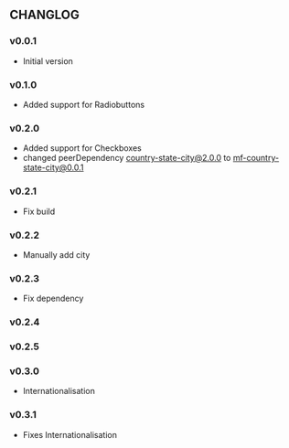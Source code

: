 ## CHANGLOG


### v0.0.1 
- Initial version

### v0.1.0
- Added support for Radiobuttons

### v0.2.0
- Added support for Checkboxes
- changed peerDependency country-state-city@2.0.0 to mf-country-state-city@0.0.1

### v0.2.1
- Fix build

### v0.2.2
- Manually add city

### v0.2.3
- Fix dependency

### v0.2.4

### v0.2.5

### v0.3.0
- Internationalisation

### v0.3.1
- Fixes Internationalisation



